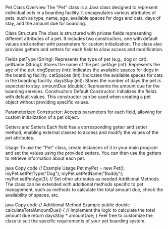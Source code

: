 Pet Class
Overview
The "Pet" class is a Java class designed to represent individual pets in a boarding facility. It encapsulates various attributes of pets, such as type, name, age, available spaces for dogs and cats, days of stay, and the amount due for boarding.

Class Structure
The class is structured with private fields representing different attributes of a pet. It includes two constructors, one with default values and another with parameters for custom initialization. The class also provides getters and setters for each field to allow access and modification.

Fields
petType (String): Represents the type of pet (e.g., dog or cat).
petName (String): Stores the name of the pet.
petAge (int): Represents the age of the pet.
dogSpaces (int): Indicates the available spaces for dogs in the boarding facility.
catSpaces (int): Indicates the available spaces for cats in the boarding facility.
daysStay (int): Stores the number of days the pet is expected to stay.
amountDue (double): Represents the amount due for the boarding services.
Constructors
Default Constructor: Initializes the fields with default values. This constructor can be used when creating a pet object without providing specific values.

Parameterized Constructor: Accepts parameters for each field, allowing for custom initialization of a pet object.

Getters and Setters
Each field has a corresponding getter and setter method, enabling external classes to access and modify the values of the pet attributes.

Usage
To use the "Pet" class, create instances of it in your main program and set the values using the provided setters. You can then use the getters to retrieve information about each pet.

java
Copy code
// Example Usage
Pet myPet = new Pet();
myPet.setPetType("Dog");
myPet.setPetName("Buddy");
myPet.setPetAge(3);
// Set other attributes as needed
Additional Methods
The class can be extended with additional methods specific to pet management, such as methods to calculate the total amount due, check the availability of spaces, etc.

java
Copy code
// Additional Method Example
public double calculateTotalAmountDue() {
    // Implement the logic to calculate the total amount due
    return daysStay * amountDue;
}
Feel free to customize the class to suit the specific requirements of your pet boarding system.
